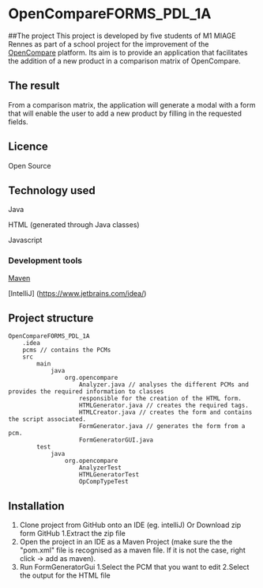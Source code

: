 # OpenCompareFORMS_PDL_1A

##The project
This project is developed by five students of M1 MIAGE Rennes as part of a school project for the improvement of the
[OpenCompare](https://opencompare.org/) platform.
Its aim is to provide an application that facilitates the addition of a new product in a comparison matrix of
OpenCompare.

## The result
From a comparison matrix, the application will generate a modal with a form that will enable the user to add a new
product by filling in the requested fields.

## Licence
Open Source

## Technology used
Java

HTML (generated through Java classes)

Javascript

### Development tools
[Maven](https://maven.apache.org/)

[IntelliJ] (https://www.jetbrains.com/idea/)

## Project structure
```
OpenCompareFORMS_PDL_1A
    .idea
    pcms // contains the PCMs
    src
        main
            java
                org.opencompare
                    Analyzer.java // analyses the different PCMs and provides the required information to classes
                    responsible for the creation of the HTML form.
                    HTMLGenerator.java // creates the required tags.
                    HTMLCreator.java // creates the form and contains the script associated.
                    FormGenerator.java // generates the form from a pcm.
                    FormGeneratorGUI.java
        test
            java
                org.opencompare
                    AnalyzerTest
                    HTMLGeneratorTest
                    OpCompTypeTest
```

## Installation
1. Clone project from GitHub onto an IDE (eg. intelliJ)
Or Download zip form GitHub
    1.Extract the zip file
2. Open the project in an IDE as a Maven Project (make sure the the "pom.xml" file is recognised as a maven file.
If it is not the case, right click -> add as maven).
3. Run FormGeneratorGui
    1.Select the PCM that you want to edit
    2.Select the output for the HTML file
